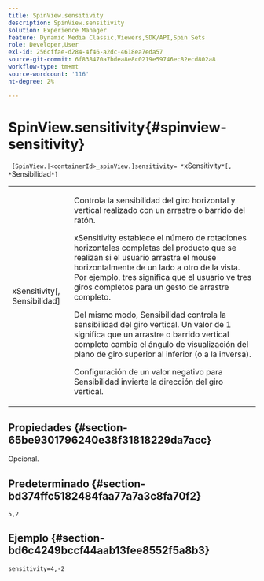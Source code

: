```yaml
---
title: SpinView.sensitivity
description: SpinView.sensitivity
solution: Experience Manager
feature: Dynamic Media Classic,Viewers,SDK/API,Spin Sets
role: Developer,User
exl-id: 256cffae-d284-4f46-a2dc-4618ea7eda57
source-git-commit: 6f838470a7bdea8e8c0219e59746ec82ecd802a8
workflow-type: tm+mt
source-wordcount: '116'
ht-degree: 2%

---
```


# SpinView.sensitivity{#spinview-sensitivity}

` [SpinView.|<containerId>_spinView.]sensitivity= *`xSensitivity`*[, *`Sensibilidad`*]`

<table id="table_18D47E7C6A2D4D68B94225CB621D5F7C"> 
 <tbody> 
  <tr> 
   <td colname="col1"> <p> <span class="codeph"><span class="varname"> xSensitivity</span>[, <span class="varname"> Sensibilidad</span>]</span> </p> </td> 
   <td colname="col2"> <p> Controla la sensibilidad del giro horizontal y vertical realizado con un arrastre o barrido del ratón. </p> <p> <span class="codeph"> xSensitivity</span> establece el número de rotaciones horizontales completas del producto que se realizan si el usuario arrastra el mouse horizontalmente de un lado a otro de la vista. Por ejemplo, tres significa que el usuario ve tres giros completos para un gesto de arrastre completo. </p> <p>Del mismo modo, <span class="codeph"> Sensibilidad</span> controla la sensibilidad del giro vertical. Un valor de 1 significa que un arrastre o barrido vertical completo cambia el ángulo de visualización del plano de giro superior al inferior (o a la inversa). </p> <p>Configuración de un valor negativo para <span class="codeph"> Sensibilidad</span> invierte la dirección del giro vertical. </p> </td> 
  </tr> 
 </tbody> 
</table>

## Propiedades {#section-65be9301796240e38f31818229da7acc}

Opcional.

## Predeterminado {#section-bd374ffc5182484faa77a7a3c8fa70f2}

`5,2`

## Ejemplo {#section-bd6c4249bccf44aab13fee8552f5a8b3}

`sensitivity=4,-2`
